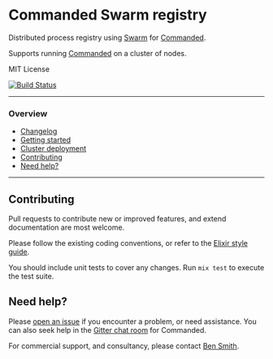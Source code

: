# Commanded Swarm registry

Distributed process registry using [Swarm](https://hex.pm/packages/swarm) for [Commanded](https://github.com/slashdotdash/commanded).

Supports running [Commanded](https://github.com/slashdotdash/commanded) on a cluster of nodes.

MIT License

[![Build Status](https://travis-ci.com/commanded/commanded-swarm-registry.svg?branch=master)](https://travis-ci.com/commanded/commanded-swarm-registry)

---

### Overview

- [Changelog](CHANGELOG.md)
- [Getting started](guides/Getting%20Started.md)
- [Cluster deployment](guides/Cluster.md)
- [Contributing](#contributing)
- [Need help?](#need-help)

---

## Contributing

Pull requests to contribute new or improved features, and extend documentation are most welcome.

Please follow the existing coding conventions, or refer to the [Elixir style guide](https://github.com/niftyn8/elixir_style_guide).

You should include unit tests to cover any changes. Run `mix test` to execute the test suite.

## Need help?

Please [open an issue](https://github.com/commanded/commanded-swarm-registry/issues) if you encounter a problem, or need assistance. You can also seek help in the [Gitter chat room](https://gitter.im/commanded/Lobby) for Commanded.

For commercial support, and consultancy, please contact [Ben Smith](mailto:ben@10consulting.com).
